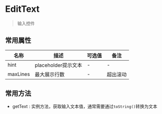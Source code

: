 # EditText

> 输入控件

## 常用属性

| 名称 | 描述 | 可选值 | 备注 |
|------|------|------|------|
| hint | placeholder提示文本 | - | - |
| maxLines | 最大展示行数 | - | 超出滚动 |

## 常用方法

- getText : 实例方法，获取输入文本值，通常需要通过`toString()`转换为文本